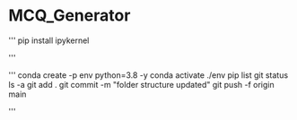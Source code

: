 # MCQ_Generator

'''
pip install ipykernel

'''

'''
conda create -p env python=3.8 -y
conda activate ./env
pip list
git status
ls -a
git add .
git commit -m "folder structure updated"
git push -f origin main

'''
